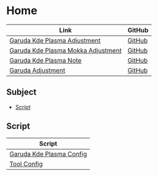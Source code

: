 

# Home

| Link | GitHub |
| ---- | ------ |
| [Garuda Kde Plasma Adjustment](https://samwhelp.github.io/garuda-kde-plasma-adjustment/) | [GitHub](https://github.com/samwhelp/garuda-kde-plasma-adjustment) |
| [Garuda Kde Plasma Mokka Adjustment](https://samwhelp.github.io/garuda-kde-plasma-mokka-adjustment/) | [GitHub](https://github.com/samwhelp/garuda-kde-plasma-mokka-adjustment) |
| [Garuda Kde Plasma Note](https://samwhelp.github.io/note-about-garuda-kde-plasma/) | [GitHub](https://github.com/samwhelp/note-about-garuda-kde-plasma) |
| [Garuda Adjustment](https://samwhelp.github.io/garuda-adjustment/) | [GitHub](https://github.com/samwhelp/garuda-adjustment) |




## Subject

* [Script](#script)




## Script

| Script |
| ---- |
| [Garuda Kde Plasma Config](https://github.com/samwhelp/garuda-kde-plasma-adjustment/tree/main/prototype/main/kde-config/locale/en_us/Breeze-Dark) |
| [Tool Config](https://github.com/samwhelp/garuda-adjustment/tree/main/prototype/main/tool-config/part) |
